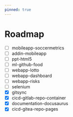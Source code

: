 ```yaml
---
pinned: true
---
```


# Roadmap

- [ ] mobileapp-soccermetrics
- [ ] addin-mobileapp
- [ ] ppt-html5
- [ ] ml-github-food
- [ ] webapp-lotto
- [ ] webapp-dashboard
- [ ] webapp-risks
- [ ] selenium
- [x] gitsync
- [x] cicd-gitlab-repo-container
- [x] documentation-docusaurus
- [x] cicd-gitea-repo-pages
